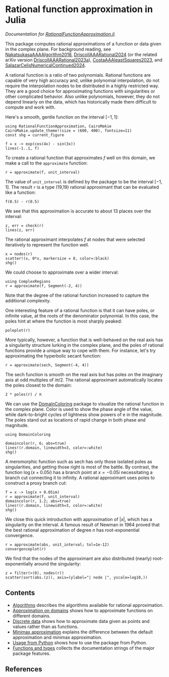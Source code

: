 # Rational function approximation in Julia

*Documentation for [RationalFunctionApproximation.jl](https://github.com/complexvariables/RationalFunctionApproximation.jl).*

This package computes rational approximations of a function or data given in the complex plane. For background reading, see [NakatsukasaAAAAlgorithm2018](@cite), [DriscollAAARational2024](@cite) (or the related arXiv version [DriscollAAARational2023a](@cite)), [CostaAAAleastSquares2023](@cite), and [SalazarCelisNumericalContinued2024](@cite).

A rational function is a ratio of two polynomials. Rational functions are capable of very high accuracy and, unlike polynomial interpolation, do not require the interpolation nodes to be distributed in a highly restricted way. They are a good choice for approximating functions with singularities or other complicated behavior. Also unlike polynomials, however, they do not depend linearly on the data, which has historically made them difficult to compute and work with.

Here's a smooth, gentle function on the interval $[-1, 1]$:

```@example interval
using RationalFunctionApproximation, CairoMakie
CairoMakie.update_theme!(size = (600, 400), fontsize=11)
const shg = current_figure

f = x -> exp(cos(4x) - sin(3x))
lines(-1..1, f)
```

To create a rational function that approximates $f$ well on this domain, we make a call to the `approximate` function:

```@example interval
r = approximate(f, unit_interval)
```

The value of `unit_interval` is defined by the package to be the interval $[-1, 1]$. The result `r` is a type (19,19) rational approximant that can be evaluated like a function:

```@example interval
f(0.5) - r(0.5)
```

We see that this approximation is accurate to about 13 places over the interval:

```@example interval
z, err = check(r)
lines(z, err)
```

The rational approximant interpolates $f$ at nodes that were selected iteratively to represent the function well.

```@example interval
x = nodes(r)
scatter!(x, 0*x, markersize = 8, color=:black)
shg()
```

We could choose to approximate over a wider interval:

```@example interval
using ComplexRegions
r = approximate(f, Segment(-2, 4))
```

Note that the degree of the rational function increased to capture the additional complexity.

One interesting feature of a rational function is that it can have poles, or infinite value, at the roots of the denominator polynomial. In this case, the poles hint at where the function is most sharply peaked:

```@example interval
poleplot(r)
```

More typically, however, a function that is well-behaved on the real axis has a singularity structure lurking in the complex plane, and the poles of rational functions provide a unique way to cope with them. For instance, let's try approximating the hyperbolic secant function:

```@example interval
r = approximate(sech, Segment(-4, 4))
```

The sech function is smooth on the real axis but has poles on the imaginary axis at odd multiples of $i\pi/2$. The rational approximant automatically locates the poles closest to the domain:

```@example interval
2 * poles(r) / π
```

We can use the [DomainColoring](https://eprovst.github.io/DomainColoring.jl/stable/) package to visualize the rational function in the complex plane. Color is used to show the phase angle of the value, while dark-to-bright cycles of lightness show powers of e in the magnitude. The poles stand out as locations of rapid change in both phase and magnitude.

```@example interval
using DomainColoring

domaincolor(r, 6; abs=true)
lines!(r.domain, linewidth=3, color=:white)
shg()
```

A meromorphic function such as sech has only those isolated poles as singularities, and getting those right is most of the battle. By contrast, the function $\log(x + 0.05i)$ has a branch point at $x = -0.05i$ necessitating a branch cut connecting it to infinity. A rational approximant uses poles to construct a proxy branch cut:

```@example interval
f = x -> log(x + 0.05im)
r = approximate(f, unit_interval)
domaincolor(r, 1.2; abs=true)
lines!(r.domain, linewidth=3, color=:white)
shg()
```

We close this quick introduction with approximation of $|x|$, which has a singularity on the interval. A famous result of Newman in 1964 proved that the best rational approximation of degree $n$ has root-exponential convergence.

```@example interval
r = approximate(abs, unit_interval; tol=1e-12)
convergenceplot(r)
```

We find that the nodes of the approximant are also distributed (nearly) root-exponentially around the singularity:

```@example interval
z = filter(>(0), nodes(r))
scatter(sort(abs.(z)), axis=(ylabel="| node |", yscale=log10,))
```

## Contents

* [Algorithms](@ref) describes the algorithms available for rational approximation.
* [Approximation on domains](@ref) shows how to approximate functions on different domains.
* [Discrete data](@ref) shows how to approximate data given as points and values rather than as functions.
* [Minimax approximation](@ref) explains the difference between the default approximation and minimax approximation.
* [Usage from Python](@ref) shows how to use the package from Python.
* [Functions and types](@ref) collects the documentation strings of the major package features.

## References

```@bibliography
```
